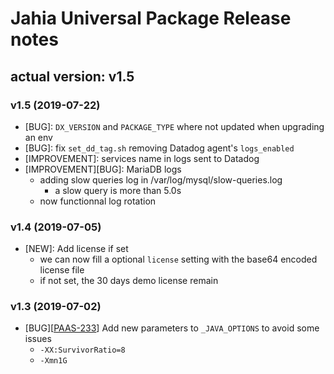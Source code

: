 # Jahia Universal Package Release notes

## actual version: v1.5

### v1.5 (2019-07-22)
* [BUG]: `DX_VERSION` and `PACKAGE_TYPE` where not updated when upgrading an env
* [BUG]: fix `set_dd_tag.sh` removing Datadog agent's `logs_enabled`
* [IMPROVEMENT]: services name in logs sent to Datadog
* [IMPROVEMENT][BUG]: MariaDB logs
    * adding slow queries log in /var/log/mysql/slow-queries.log
        * a slow query is more than 5.0s
    * now functionnal log rotation


### v1.4 (2019-07-05)
* [NEW]: Add license if set
    * we can now fill a optional `license` setting with the base64 encoded license file
    * if not set, the 30 days demo license remain

### v1.3 (2019-07-02)
* [BUG][[PAAS-233](https://jira.jahia.org/browse/PAAS-233)] Add new parameters to `_JAVA_OPTIONS` to avoid some issues
    * `-XX:SurvivorRatio=8 `
    * `-Xmn1G`
